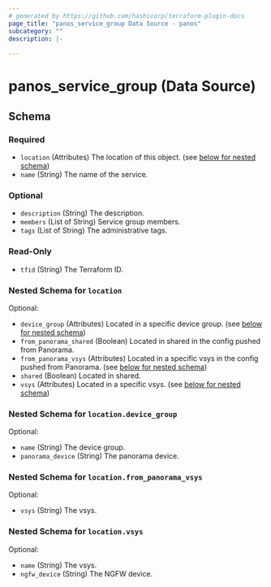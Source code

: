 ```yaml
---
# generated by https://github.com/hashicorp/terraform-plugin-docs
page_title: "panos_service_group Data Source - panos"
subcategory: ""
description: |-
  
---
```


# panos_service_group (Data Source)





<!-- schema generated by tfplugindocs -->
## Schema

### Required

- `location` (Attributes) The location of this object. (see [below for nested schema](#nestedatt--location))
- `name` (String) The name of the service.

### Optional

- `description` (String) The description.
- `members` (List of String) Service group members.
- `tags` (List of String) The administrative tags.

### Read-Only

- `tfid` (String) The Terraform ID.

<a id="nestedatt--location"></a>
### Nested Schema for `location`

Optional:

- `device_group` (Attributes) Located in a specific device group. (see [below for nested schema](#nestedatt--location--device_group))
- `from_panorama_shared` (Boolean) Located in shared in the config pushed from Panorama.
- `from_panorama_vsys` (Attributes) Located in a specific vsys in the config pushed from Panorama. (see [below for nested schema](#nestedatt--location--from_panorama_vsys))
- `shared` (Boolean) Located in shared.
- `vsys` (Attributes) Located in a specific vsys. (see [below for nested schema](#nestedatt--location--vsys))

<a id="nestedatt--location--device_group"></a>
### Nested Schema for `location.device_group`

Optional:

- `name` (String) The device group.
- `panorama_device` (String) The panorama device.


<a id="nestedatt--location--from_panorama_vsys"></a>
### Nested Schema for `location.from_panorama_vsys`

Optional:

- `vsys` (String) The vsys.


<a id="nestedatt--location--vsys"></a>
### Nested Schema for `location.vsys`

Optional:

- `name` (String) The vsys.
- `ngfw_device` (String) The NGFW device.
